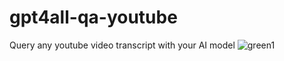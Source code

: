 # gpt4all-qa-youtube
Query any youtube video transcript with your AI model
![green1](https://user-images.githubusercontent.com/75052782/230746190-5c499781-c539-4eef-a164-853c392fced7.jpg)
